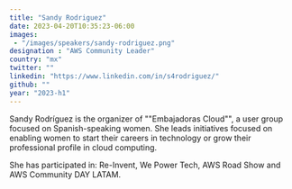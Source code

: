 ```yaml
---
title: "Sandy Rodriguez"
date: 2023-04-20T10:35:23-06:00
images: 
 - "/images/speakers/sandy-rodriguez.png"
designation : "AWS Community Leader"
country: "mx"
twitter: ""
linkedin: "https://www.linkedin.com/in/s4rodriguez/"
github: ""
year: "2023-h1"
---
```


Sandy Rodríguez is the organizer of ""Embajadoras Cloud"", a user group focused on Spanish-speaking women. She leads initiatives focused on enabling women to start their careers in technology or grow their professional profile in cloud computing.

She has participated in: Re-Invent,  We Power Tech, AWS Road Show and AWS Community DAY LATAM.


